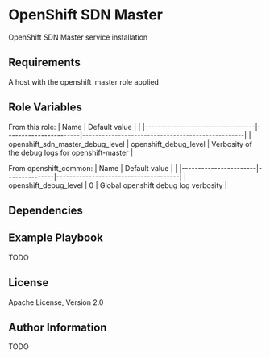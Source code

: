 OpenShift SDN Master
====================

OpenShift SDN Master service installation

Requirements
------------

A host with the openshift_master role applied

Role Variables
--------------

From this role:
| Name                             | Default value         |                                                  |
|----------------------------------|-----------------------|--------------------------------------------------|
| openshift_sdn_master_debug_level | openshift_debug_level | Verbosity of the debug logs for openshift-master |

From openshift_common:
| Name                  | Default value |                                      |
|-----------------------|---------------|--------------------------------------|
| openshift_debug_level | 0             | Global openshift debug log verbosity |

Dependencies
------------


Example Playbook
----------------

TODO

License
-------

Apache License, Version 2.0

Author Information
------------------

TODO
